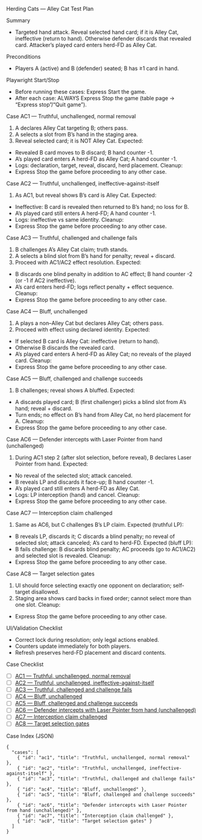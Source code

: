 Herding Cats — Alley Cat Test Plan

Summary
- Targeted hand attack. Reveal selected hand card; if it is Alley Cat, ineffective (return to hand). Otherwise defender discards that revealed card. Attacker’s played card enters herd-FD as Alley Cat.

Preconditions
- Players A (active) and B (defender) seated; B has ≥1 card in hand.

Playwright Start/Stop
- Before running these cases: Express Start the game.
- After each case: ALWAYS Express Stop the game (table page → “Express stop”/“Quit game”).

<a id="ac1"></a>
Case AC1 — Truthful, unchallenged, normal removal
1) A declares Alley Cat targeting B; others pass.
2) A selects a slot from B’s hand in the staging area.
3) Reveal selected card; it is NOT Alley Cat.
Expected:
- Revealed B card moves to B discard; B hand counter -1.
- A’s played card enters A herd-FD as Alley Cat; A hand counter -1.
- Logs: declaration, target, reveal, discard, herd placement.
Cleanup:
- Express Stop the game before proceeding to any other case.

<a id="ac2"></a>
Case AC2 — Truthful, unchallenged, ineffective-against-itself
1) As AC1, but reveal shows B’s card is Alley Cat.
Expected:
- Ineffective: B card is revealed then returned to B’s hand; no loss for B.
- A’s played card still enters A herd-FD; A hand counter -1.
- Logs: ineffective vs same identity.
Cleanup:
- Express Stop the game before proceeding to any other case.

<a id="ac3"></a>
Case AC3 — Truthful, challenged and challenge fails
1) B challenges A’s Alley Cat claim; truth stands.
2) A selects a blind slot from B’s hand for penalty; reveal + discard.
3) Proceed with AC1/AC2 effect resolution.
Expected:
- B discards one blind penalty in addition to AC effect; B hand counter -2 (or -1 if AC2 ineffective).
- A’s card enters herd-FD; logs reflect penalty + effect sequence.
Cleanup:
- Express Stop the game before proceeding to any other case.

<a id="ac4"></a>
Case AC4 — Bluff, unchallenged
1) A plays a non–Alley Cat but declares Alley Cat; others pass.
2) Proceed with effect using declared identity.
Expected:
- If selected B card is Alley Cat: ineffective (return to hand).
- Otherwise B discards the revealed card.
- A’s played card enters A herd-FD as Alley Cat; no reveals of the played card.
Cleanup:
- Express Stop the game before proceeding to any other case.

<a id="ac5"></a>
Case AC5 — Bluff, challenged and challenge succeeds
1) B challenges; reveal shows A bluffed.
Expected:
- A discards played card; B (first challenger) picks a blind slot from A’s hand; reveal + discard.
- Turn ends; no effect on B’s hand from Alley Cat, no herd placement for A.
Cleanup:
- Express Stop the game before proceeding to any other case.

<a id="ac6"></a>
Case AC6 — Defender intercepts with Laser Pointer from hand (unchallenged)
1) During AC1 step 2 (after slot selection, before reveal), B declares Laser Pointer from hand.
Expected:
- No reveal of the selected slot; attack canceled.
- B reveals LP and discards it face-up; B hand counter -1.
- A’s played card still enters A herd-FD as Alley Cat.
- Logs: LP interception (hand) and cancel.
Cleanup:
- Express Stop the game before proceeding to any other case.

<a id="ac7"></a>
Case AC7 — Interception claim challenged
1) Same as AC6, but C challenges B’s LP claim.
Expected (truthful LP):
- B reveals LP, discards it; C discards a blind penalty; no reveal of selected slot; attack canceled; A’s card to herd-FD.
Expected (bluff LP):
- B fails challenge: B discards blind penalty; AC proceeds (go to AC1/AC2) and selected slot is revealed.
Cleanup:
- Express Stop the game before proceeding to any other case.

<a id="ac8"></a>
Case AC8 — Target selection gates
1) UI should force selecting exactly one opponent on declaration; self-target disallowed.
2) Staging area shows card backs in fixed order; cannot select more than one slot.
Cleanup:
- Express Stop the game before proceeding to any other case.

UI/Validation Checklist
- Correct lock during resolution; only legal actions enabled.
- Counters update immediately for both players.
- Refresh preserves herd-FD placement and discard contents.

Case Checklist
- [ ] [AC1 — Truthful, unchallenged, normal removal](#ac1)
- [ ] [AC2 — Truthful, unchallenged, ineffective-against-itself](#ac2)
- [ ] [AC3 — Truthful, challenged and challenge fails](#ac3)
- [ ] [AC4 — Bluff, unchallenged](#ac4)
- [ ] [AC5 — Bluff, challenged and challenge succeeds](#ac5)
- [ ] [AC6 — Defender intercepts with Laser Pointer from hand (unchallenged)](#ac6)
- [ ] [AC7 — Interception claim challenged](#ac7)
- [ ] [AC8 — Target selection gates](#ac8)

Case Index (JSON)
```
{
  "cases": [
    { "id": "ac1", "title": "Truthful, unchallenged, normal removal" },
    { "id": "ac2", "title": "Truthful, unchallenged, ineffective-against-itself" },
    { "id": "ac3", "title": "Truthful, challenged and challenge fails" },
    { "id": "ac4", "title": "Bluff, unchallenged" },
    { "id": "ac5", "title": "Bluff, challenged and challenge succeeds" },
    { "id": "ac6", "title": "Defender intercepts with Laser Pointer from hand (unchallenged)" },
    { "id": "ac7", "title": "Interception claim challenged" },
    { "id": "ac8", "title": "Target selection gates" }
  ]
}
```
